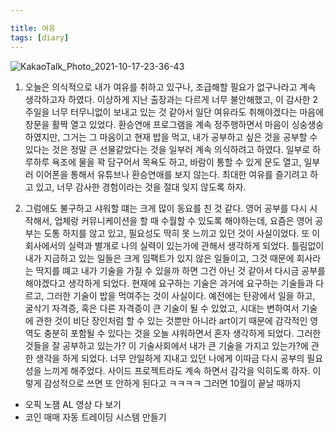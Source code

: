 ```yaml
---

title: 여유 
tags: [diary]
---
```


![KakaoTalk_Photo_2021-10-17-23-36-43](https://user-images.githubusercontent.com/50545088/137632339-f260d716-4396-4337-b0db-ac93915f4305.jpeg)

1. 오늘은 의식적으로 내가 여유를 취하고 있구나, 조급해할 필요가 없구나라고 계속 생각하고자 하였다. 이상하게 지난 출장과는 다르게 너무 불안해했고, 이 감사한 2주일을 너무 터무니없이 보내고 있는 것 같아서 일단 여유라도 취해야겠다는 마음에 창문을 활짝 열고 있었다. 환승연애 프로그램을 계속 정주행하면서 마음이 싱숭생숭하였지만, 그거는 그 마음이고 현재 밥을 먹고, 내가 공부하고 싶은 것을 공부할 수 있다는 것은 정말 큰 선물같았다는 것을 일부러 계속 의식하려고 하였다. 일부로 하루하루 욕조에 물을 꽉 담구어서 목욕도 하고, 바람이 통할 수 있게 문도 열고, 일부러 이어폰을 통해서 유튜브나 환승연애를 보지 않는다. 최대한 여유를 즐기려고 하고 있고, 너무 감사한 경험이라는 것을 절대 잊지 않도록 하자.

2. 그럼에도 불구하고 샤워할 떄는 크게 많이 동요를 친 것 같다. 영어 공부를 다시 시작해서, 업체랑 커뮤니케이션을 할 때 수월할 수 있도록 해야하는데, 요즘은 영어 공부는 도통 하지를 않고 있고, 필요성도 딱히 못 느끼고 있던 것이 사실이었다. 또 이 회사에서의 실력과 별개로 나의 실력이 있는가에 관해서 생각하게 되었다. 틀림없이 내가 지금하고 있는 일들은 크게 임팩트가 있지 않은 일들이고, 그것 때문에 회사라는 딱지를 뗴고 내가 기술을 가질 수 있을까 하면 그건 아닌 것 같아서 다시금 공부를 해야겠다고 생각하게 되었다. 현재에 요구하는 기술은 과거에 요구하는 기술들과 다르고, 그러한 기술이 밥을 먹여주는 것이 사실이다. 예전에는 탄광에서 일을 하고, 굴삭기 자격증, 혹은 다른 자격증이 큰 기술이 될 수 있었고, 시대는 변하여서 기술에 관한 것이 비단 장인처럼 할 수 있는 것뿐만 아니라 art이기 때문에 감각적인 영역도 충분히 포함될 수 있다는 것을 오늘 샤워하면서 혼자 생각하게 되었다. 그러한 것들을 잘 공부하고 있는가? 이 기술사회에서 내가 큰 기술을 가지고 있는가?에 관한 생각을 하게 되었다. 너무 안일하게 지내고 있던 나에게 이따금 다시 공부의 필요성을 느끼게 해주었다. 사이드 프로젝트라도 계속 하면서 감각을 익히도록 하자. 이렇게 감성적으로 쓰면 또 안하게 된다고 ㅋㅋㅋㅋ 그러면 10월이 끝날 때까지

* 오픽 노잼 AL 영상 다 보기 
* 코인 매매 자동 트레이딩 시스템 만들기 
